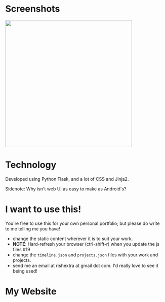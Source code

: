 # Screenshots
<p float="middle">
  <img src="https://raw.githubusercontent.com/crearo/portfolio/master/screenshots/home.png" width="400">
</p>

# Technology

Developed using Python Flask, and a lot of CSS and Jinja2.

Sidenote: Why isn't web UI as easy to make as Android's?

# I want to use this!

You're free to use this for your own personal portfolio; but please do write to me telling me you have!
 
 - change the static content wherever it is to suit your work.
 - **NOTE**: Hard-refresh your browser (ctrl-shift-r) when you update the js files #19
 - change the `timeline.json` and `projects.json` files with your work and projects. 
 - send me an email at rishextra at gmail dot com. I'd really love to see it being used!

# My Website
